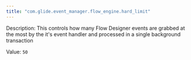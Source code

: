 ```yaml
---
title: "com.glide.event_manager.flow_engine.hard_limit"
---
```


Description: This controls how many Flow Designer events are grabbed at the most by the it's event handler and processed in a single background transaction

Value: `50`